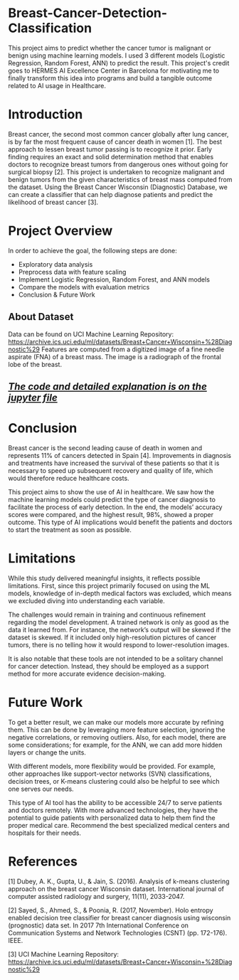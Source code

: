 # Breast-Cancer-Detection-Classification

This project aims to predict whether the cancer tumor is malignant or benign using machine learning models. I used 3 different models (Logistic Regression, Random Forest, ANN) to predict the result. This project's credit goes to HERMES AI Excellence Center in Barcelona for motivating me to finally transform this idea into programs and build a tangible outcome related to AI usage in Healthcare.

# Introduction

Breast cancer, the second most common cancer globally after lung cancer, is by far the most frequent cause of cancer death in women [1]. The best approach to lessen breast tumor passing is to recognize it prior. Early finding requires an exact and solid determination method that enables doctors to recognize breast tumors from dangerous ones without going for surgical biopsy [2]. This project is undertaken to recognize malignant and benign tumors from the given characteristics of breast mass computed from the dataset. Using the Breast Cancer Wisconsin (Diagnostic) Database, we can create a classifier that can help diagnose patients and predict the likelihood of breast cancer [3].

# Project Overview

In order to achieve the goal, the following steps are done:

- Exploratory data analysis
- Preprocess data with feature scaling
- Implement Logistic Regression, Random Forest, and ANN models
- Compare the models with evaluation metrics
- Conclusion & Future Work

## About Dataset
Data can be found on UCI Machine Learning Repository: https://archive.ics.uci.edu/ml/datasets/Breast+Cancer+Wisconsin+%28Diagnostic%29
Features are computed from a digitized image of a fine needle aspirate (FNA) of a breast mass. The image is a radiograph of the frontal lobe of the breast.

## [*The code and detailed explanation is on the jupyter file*](https://github.com/BabakBar/Breast-Cancer-ML/blob/main/BreastCancer.ipynb)

# Conclusion

Breast cancer is the second leading cause of death in women and represents 11% of cancers detected in Spain [4]. Improvements in diagnosis and treatments have increased the survival of these patients so that it is necessary to speed up subsequent recovery and quality of life, which would therefore reduce healthcare costs. 

This project aims to show the use of AI in healthcare. We saw how the machine learning models could predict the type of cancer diagnosis to facilitate the process of early detection. In the end, the models’ accuracy scores were compared, and the highest result, 98%, showed a proper outcome. This type of AI implications would benefit the patients and doctors to start the treatment as soon as possible. 

# Limitations

While this study delivered meaningful insights, it reflects possible limitations. First, since this project primarily focused on using the ML models, knowledge of in-depth medical factors was excluded, which means we excluded diving into understanding each variable. 

The challenges would remain in training and continuous refinement regarding the model development. A trained network is only as good as the data it learned from. For instance, the network’s output will be skewed if the dataset is skewed. If it included only high-resolution pictures of cancer tumors, there is no telling how it would respond to lower-resolution images.

It is also notable that these tools are not intended to be a solitary channel for cancer detection. Instead, they should be employed as a support method for more accurate evidence decision-making.

# Future Work 

To get a better result, we can make our models more accurate by refining them. This can be done by leveraging more feature selection, ignoring the negative correlations, or removing outliers. Also, for each model, there are some considerations; for example, for the ANN, we can add more hidden layers or change the units. 

With different models, more flexibility would be provided. For example, other approaches like support-vector networks (SVN) classifications, decision trees, or K-means clustering could also be helpful to see which one serves our needs.

This type of AI tool has the ability to be accessible 24/7 to serve patients and doctors remotely. With more advanced technologies, they have the potential to guide patients with personalized data to help them find the proper medical care. Recommend the best specialized medical centers and hospitals for their needs.

# References

[1] Dubey, A. K., Gupta, U., & Jain, S. (2016). Analysis of k-means clustering approach on the breast cancer Wisconsin dataset. International journal of computer assisted radiology and surgery, 11(11), 2033-2047.

[2] Sayed, S., Ahmed, S., & Poonia, R. (2017, November). Holo entropy enabled decision tree classifier for breast cancer diagnosis using wisconsin (prognostic) data set. In 2017 7th International Conference on Communication Systems and Network Technologies (CSNT) (pp. 172-176). IEEE.

[3] UCI Machine Learning Repository: https://archive.ics.uci.edu/ml/datasets/Breast+Cancer+Wisconsin+%28Diagnostic%29
